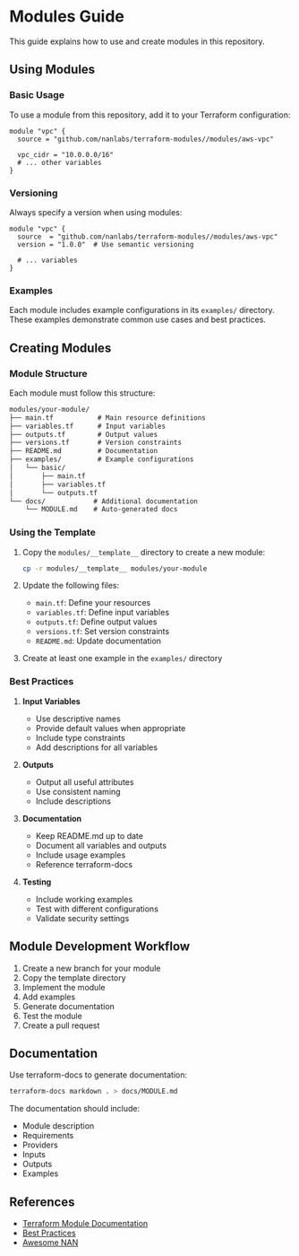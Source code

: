 # Modules Guide

This guide explains how to use and create modules in this repository.

## Using Modules

### Basic Usage

To use a module from this repository, add it to your Terraform configuration:

```hcl
module "vpc" {
  source = "github.com/nanlabs/terraform-modules//modules/aws-vpc"

  vpc_cidr = "10.0.0.0/16"
  # ... other variables
}
```

### Versioning

Always specify a version when using modules:

```hcl
module "vpc" {
  source  = "github.com/nanlabs/terraform-modules//modules/aws-vpc"
  version = "1.0.0"  # Use semantic versioning

  # ... variables
}
```

### Examples

Each module includes example configurations in its `examples/` directory. These examples demonstrate common use cases and best practices.

## Creating Modules

### Module Structure

Each module must follow this structure:

```txt
modules/your-module/
├── main.tf           # Main resource definitions
├── variables.tf      # Input variables
├── outputs.tf        # Output values
├── versions.tf       # Version constraints
├── README.md         # Documentation
├── examples/         # Example configurations
│   └── basic/
│       ├── main.tf
│       ├── variables.tf
│       └── outputs.tf
└── docs/            # Additional documentation
    └── MODULE.md    # Auto-generated docs
```

### Using the Template

1. Copy the `modules/__template__` directory to create a new module:

   ```bash
   cp -r modules/__template__ modules/your-module
   ```

2. Update the following files:
   - `main.tf`: Define your resources
   - `variables.tf`: Define input variables
   - `outputs.tf`: Define output values
   - `versions.tf`: Set version constraints
   - `README.md`: Update documentation

3. Create at least one example in the `examples/` directory

### Best Practices

1. **Input Variables**
   - Use descriptive names
   - Provide default values when appropriate
   - Include type constraints
   - Add descriptions for all variables

2. **Outputs**
   - Output all useful attributes
   - Use consistent naming
   - Include descriptions

3. **Documentation**
   - Keep README.md up to date
   - Document all variables and outputs
   - Include usage examples
   - Reference terraform-docs

4. **Testing**
   - Include working examples
   - Test with different configurations
   - Validate security settings

## Module Development Workflow

1. Create a new branch for your module
2. Copy the template directory
3. Implement the module
4. Add examples
5. Generate documentation
6. Test the module
7. Create a pull request

## Documentation

Use terraform-docs to generate documentation:

```bash
terraform-docs markdown . > docs/MODULE.md
```

The documentation should include:

- Module description
- Requirements
- Providers
- Inputs
- Outputs
- Examples

## References

- [Terraform Module Documentation](https://www.terraform.io/language/modules)
- [Best Practices](BEST_PRACTICES.md)
- [Awesome NAN](https://github.com/nanlabs/awesome-nan)
